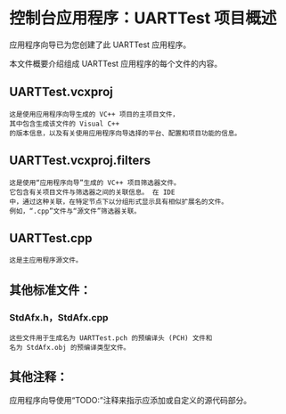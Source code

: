 # 控制台应用程序：UARTTest 项目概述

应用程序向导已为您创建了此 UARTTest 应用程序。

本文件概要介绍组成 UARTTest 应用程序的每个文件的内容。


## UARTTest.vcxproj
    这是使用应用程序向导生成的 VC++ 项目的主项目文件，
    其中包含生成该文件的 Visual C++ 
    的版本信息，以及有关使用应用程序向导选择的平台、配置和项目功能的信息。

## UARTTest.vcxproj.filters
    这是使用“应用程序向导”生成的 VC++ 项目筛选器文件。 
    它包含有关项目文件与筛选器之间的关联信息。 在 IDE 
    中，通过这种关联，在特定节点下以分组形式显示具有相似扩展名的文件。
    例如，“.cpp”文件与“源文件”筛选器关联。

## UARTTest.cpp
    这是主应用程序源文件。


## 其他标准文件：

### StdAfx.h，StdAfx.cpp
    这些文件用于生成名为 UARTTest.pch 的预编译头 (PCH) 文件和
    名为 StdAfx.obj 的预编译类型文件。

## 其他注释：

应用程序向导使用“TODO:”注释来指示应添加或自定义的源代码部分。

